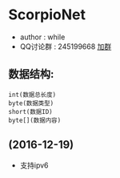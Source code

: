 # ScorpioNet
* author : while
* QQ讨论群 : 245199668 [加群](http://shang.qq.com/wpa/qunwpa?idkey=8ef904955c52f7b3764403ab81602b9c08b856f040d284f7e2c1d05ed3428de8)

## 数据结构: ##

    int(数据总长度)  
    byte(数据类型)  
    short(数据ID)  
    byte[](数据内容)  

(2016-12-19)
-----
* 支持ipv6